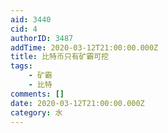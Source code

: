 ```yaml
---
aid: 3440
cid: 4
authorID: 3487
addTime: 2020-03-12T21:00:00.000Z
title: 比特币只有矿霸可挖
tags:
    - 矿霸
    - 比特
comments: []
date: 2020-03-12T21:00:00.000Z
category: 水
---
```



